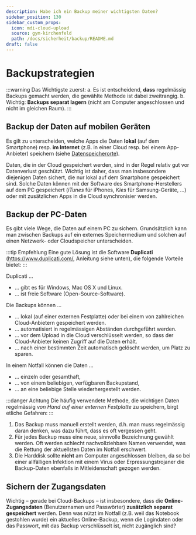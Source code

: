 ```yaml
---
description: Habe ich ein Backup meiner wichtigsten Daten?
sidebar_position: 130
sidebar_custom_props:
  icon: mdi-cloud-upload
  source: gym-kirchenfeld
  path: /docs/sicherheit/backup/README.md
draft: false
---
```


# Backupstrategien



:::warning Das Wichtigste zuerst:
a. Es ist entscheidend, **dass** regelmässig Backups gemacht werden, die gewählte Methode ist dabei zweitrangig.
b. Wichtig: **Backups separat lagern** (nicht am Computer angeschlossen und nicht im gleichen Raum).
:::

## Backup der Daten auf mobilen Geräten
Es gilt zu unterscheiden, welche Apps die Daten **lokal** (auf dem Smartphone) resp. **im Internet** (z.B. in einer Cloud resp. bei einem App-Anbieter) speichern (siehe [Datenspeicherorte](./../datenspeicherorte/)).

Daten, die in der Cloud gespeichert werden, sind in der Regel relativ gut vor Datenverlust geschützt. Wichtig ist daher, dass man insbesondere diejenigen Daten sichert, die nur lokal auf dem Smartphone gespeichert sind. Solche Daten können mit der Software des Smartphone-Herstellers auf dem PC gespeichert (*iTunes* für iPhones, *Kies* für Samsung-Geräte, ...) oder mit zusätzlichen Apps in die Cloud synchronisier werden.


## Backup der PC-Daten
Es gibt viele Wege, die Daten auf einem PC zu sichern. Grundsätzlich kann man zwischen Backups auf ein externes Speichermedium und solchen auf einen Netzwerk- oder Cloudspeicher unterscheiden.

:::tip Empfehlung
Eine gute Lösung ist die Software **Duplicati** (https://www.duplicati.com/, Anleitung siehe unten), die folgende Vorteile bietet:
:::

Duplicati ...
- ... gibt es für Windows, Mac OS X und Linux.
- ... ist freie Software (Open-Source-Software).

Die Backups können ...
- ... lokal (auf einer externen Festplatte) oder bei einem von zahlreichen Cloud-Anbietern gespeichert werden.
- ... automatisiert in regelmässigen Abständen durchgeführt werden.
- ... vor dem Upload in die Cloud verschlüsselt werden, so dass der Cloud-Anbieter keinen Zugriff auf die Daten erhält.
- ... nach einer bestimmten Zeit automatisch gelöscht werden, um Platz zu sparen.

In einem Notfall können die Daten ...
- ... einzeln oder gesamthaft,
- ... von einem beliebigen, verfügbaren Backupstand,
- ... an eine beliebige Stelle wiederhergestellt werden.

:::danger Achtung
Die häufig verwendete Methode, die wichtigen Daten regelmässig *von Hand auf einer externen Festplatte* zu speichern, birgt etliche Gefahren:
:::

1. Das Backup muss manuell erstellt werden, d.h. man muss regelmässig daran denken, was dazu führt, dass es oft vergessen geht.
2. Für jedes Backup muss eine neue, sinnvolle Bezeichnung gewählt werden. Oft werden schlecht nachvollziehbare Namen verwendet, was die Rettung der aktuellsten Daten im Notfall erschwert.
3. Die Harddisk sollte **nicht** am Computer angeschlossen bleiben, da so bei einer allfälligen Infektion mit einem Virus oder Erpressungstrojaner die Backup-Daten ebenfalls in Mitleidenschaft gezogen werden.


## Sichern der Zugangsdaten
Wichtig – gerade bei Cloud-Backups – ist insbesondere, dass die **Online-Zugangsdaten** (Benutzernamen und Passwörter) **zusätzlich separat gespeichert** werden. Denn was nützt im Notfall (z.B. weil das Notebook gestohlen wurde) ein aktuelles Online-Backup, wenn die Logindaten oder das Passwort, mit das Backup verschlüsselt ist, nicht zugänglich sind?
